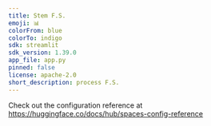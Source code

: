 ```yaml
---
title: Stem F.S.
emoji: 📊
colorFrom: blue
colorTo: indigo
sdk: streamlit
sdk_version: 1.39.0
app_file: app.py
pinned: false
license: apache-2.0
short_description: process F.S.
---
```

Check out the configuration reference at https://huggingface.co/docs/hub/spaces-config-reference
